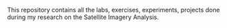 This repository contains all the labs, exercises, experiments, projects done during my research on the Satellite Imagery Analysis.
